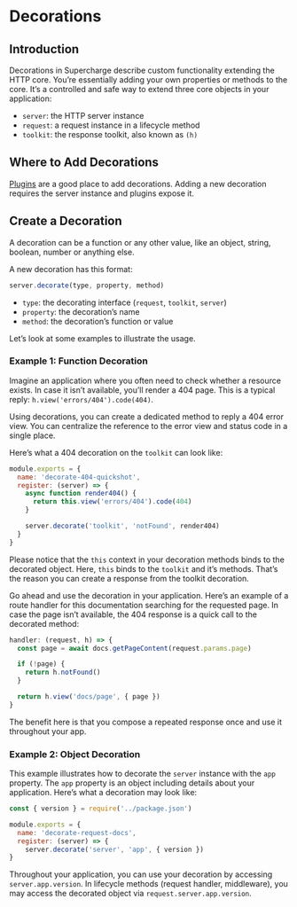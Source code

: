 # Decorations


## Introduction
Decorations in Supercharge describe custom functionality extending the HTTP core. You’re essentially adding your own properties or methods to the core. It’s a controlled and safe way to extend three core objects in your application:

- `server`: the HTTP server instance
- `request`: a request instance in a lifecycle method
- `toolkit`: the response toolkit, also known as `(h)`


## Where to Add Decorations
[Plugins](/docs/{{version}}/plugins) are a good place to add decorations. Adding a new decoration requires the server instance and plugins expose it.


## Create a Decoration
A decoration can be a function or any other value, like an object, string, boolean, number or anything else.

A new decoration has this format:

```js
server.decorate(type, property, method)
```

- `type`: the decorating interface (`request`, `toolkit`, `server`)
- `property`: the decoration’s name
- `method`: the decoration’s function or value

Let’s look at some examples to illustrate the usage.


### Example 1: Function Decoration
Imagine an application where you often need to check whether a resource exists. In case it isn’t available, you’ll render a 404 page. This is a typical reply: `h.view('errors/404').code(404)`.

Using decorations, you can create a dedicated method to reply a 404 error view. You can centralize the reference to the error view and status code in a single place.

Here’s what a 404 decoration on the `toolkit` can look like:

```js
module.exports = {
  name: 'decorate-404-quickshot',
  register: (server) => {
    async function render404() {
      return this.view('errors/404').code(404)
    }

    server.decorate('toolkit', 'notFound', render404)
  }
}
```

Please notice that the `this` context in your decoration methods binds to the decorated object. Here, `this` binds to the `toolkit` and it’s methods. That’s the reason you can create a response from the toolkit decoration.

Go ahead and use the decoration in your application. Here’s an example of a route handler for this documentation searching for the requested page. In case the page isn’t available, the 404 response is a quick call to the decorated method:

```js
handler: (request, h) => {
  const page = await docs.getPageContent(request.params.page)

  if (!page) {
    return h.notFound()
  }

  return h.view('docs/page', { page })
}
```

The benefit here is that you compose a repeated response once and use it throughout your app.


### Example 2: Object Decoration
This example illustrates how to decorate the `server` instance with the `app` property. The `app` property is an object including details about your application. Here’s what a decoration may look like:

```js
const { version } = require('../package.json')

module.exports = {
  name: 'decorate-request-docs',
  register: (server) => {
    server.decorate('server', 'app', { version })
}
```

Throughout your application, you can use your decoration by accessing `server.app.version`. In lifecycle methods (request handler, middleware), you may access the decorated object via `request.server.app.version`.

